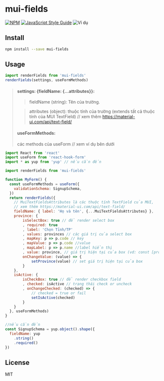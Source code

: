 # mui-fields

>

[![NPM](https://img.shields.io/npm/v/mui-fields.svg)](https://www.npmjs.com/package/mui-fields) [![JavaScript Style Guide](https://img.shields.io/badge/code_style-standard-brightgreen.svg)](https://standardjs.com)
![Ví dụ](https://img-classfunc.s3-ap-northeast-1.amazonaws.com/A%CC%89nh+chu%CC%A3p+Ma%CC%80n+hi%CC%80nh+2019-11-27+lu%CC%81c+12.17.14.png "Ví dụ")

## Install

```bash
npm install --save mui-fields
```

## Usage
```js
import renderFields from 'mui-fields'
renderFields(settings, useFormMethods)
```

> #### settings: {fieldName: {...attributes}}:
>> fieldName (string): Tên của trường.
>
>> attributes (object): thuộc tính của trường (extends tất cả thuộc tính của MUI TextField) // xem thêm https://material-ui.com/api/text-field/
>
> #### useFormMethods:
> các methods của useForm // xem ví dụ bên dưới

```jsx
import React from 'react'
import useForm from 'react-hook-form'
import * as yup from 'yup' // nếu cần đến

import renderFields from 'mui-fields'

function MyForm() {
  const useFormMethods = useForm({
    validationSchema: SignupSchema,
  })
  return renderFields({
    // MuiTextFieldsAttributes là các thuộc tính TextField của MUI,
    // xem thêm https://material-ui.com/api/text-field/
    fieldName: { label: 'Họ và tên', {...MuiTextFieldsAttributes} },
    province: {
        isSelectBox: true // để render select box
        , required: true
        , label: 'Chọn Tỉnh/TP'
        , values: provinces // các giá trị của select box
        , mapKey: p => p.code // key
        , mapValue: p => p.code //value
        , mapLabel: p => p.name //label hiển thị
        , value: province, // giá trị hiện tại của box (vd: const [province, setProvince] = useState(null))
        onChangeValue: (value) => {
            setProvince(value) // set giá trị hiện tại của box
        }
    },
    isActive: {
        isCheckBox: true // để render checkbox field
        , checked: isActive // trạng thái check or uncheck
        , onChangeChecked: (checked) => {
            // checked = true or fail
            setIsActive(checked)
        }
    }
  }, useFormMethods)
}

//nếu cần đến
const SignupSchema = yup.object().shape({
  fieldName: yup
    .string()
    .required()
})
```


## License

MIT
